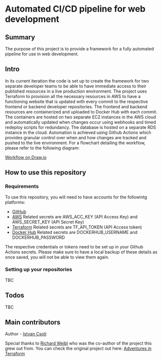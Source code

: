 # Automated CI/CD pipeline for web development


## Summary

The purpose of this project is to provide a framework for a fully automated pipeline for use in web development. 

## Intro

In its current iteration the code is set up to create the framework for two separate developer teams to be able to have
immediate access to their published resources in a live production environment. The project uses Terraform to provision all 
the necessary resources in AWS to have a functioning website that is updated with every commit to the respective frontend or
backend developer repositories. The frontend and backend resources are containerized and uploaded to Docker Hub with each 
commit. The containers are hosted on two separate EC2 instances in the AWS cloud and automatically updated when changes occur 
using webhooks and timed redeploy scripts for redundancy. The database is hosted on a separate RDS instance in the cloud. 
Automation is achieved using Github Actions which provides granular control over when and how changes are tracked and pushed 
to the live environment. For a flowchart detailing the workflow, please refer to the following diagram:

[Workflow on Draw.io](https://viewer.diagrams.net/?tags=%7B%7D&highlight=0000ff&edit=_blank&layers=1&nav=1&title=CI-CD%20Pipeline.drawio#Uhttps%3A%2F%2Fraw.githubusercontent.com%2Fcsotiistvan%2FDocker-redeploy-with-webhooks%2Fmain%2FCI-CD%2520Pipeline.drawio)


## How to use this repository

### Requirements

To use this repository, you will need to have accounts for the followintg platforms:
- [GitHub](https://docs.github.com/en/get-started/signing-up-for-github/signing-up-for-a-new-github-account)
- [AWS](https://aws.amazon.com/premiumsupport/knowledge-center/create-and-activate-aws-account/) Related secrets are AWS_ACC_KEY (API Access Key) and AWS_SECRET_KEY (API Secret Key)
- [Terraform](https://developer.hashicorp.com/terraform/tutorials/cloud-get-started/cloud-sign-up) Related secrets are TF_API_TOKEN (API Access token)
- [Docker Hub](https://docs.docker.com/docker-id/) Related secrets are DOCKERHUB_USERNAME and DOCKERHUB_PASSWORD

The respective credentials or tokens need to be set up in your Github Actions secrets. Please make sure to have a local backup of these details as once saved, you will not be able to view them again. 

### Setting up your repositories

TBC

## Todos

TBC

## Main contributors

Author - [Istvan Csoti](https://github.com/csotiistvan)

Special thanks to [Richard Weibl](https://github.com/WRicsi) who was the co-author of the project this grew out from. You can check the original project out here: [Adventures in Terraform](https://github.com/csotiistvan/Adventures-in-Terraform)
